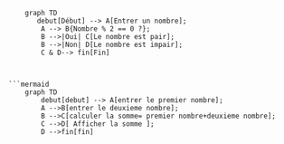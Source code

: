 
    
```mermaid
    graph TD
       debut[Début] --> A[Entrer un nombre];
        A --> B{Nombre % 2 == 0 ?};
        B -->|Oui| C[Le nombre est pair];
        B -->|Non| D[Le nombre est impair];
        C & D--> fin[Fin]

    

```mermaid
    graph TD
        debut[debut] --> A[entrer le premier nombre];
        A -->B[entrer le deuxieme nombre];
        B -->C[calculer la somme= premier nombre+deuxieme nombre];
        C -->D[ Afficher la somme ];
        D -->fin[fin]
        
    
